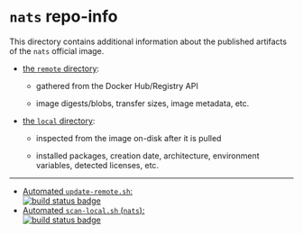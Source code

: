 # `nats` repo-info

This directory contains additional information about the published artifacts of the `nats` official image.

-	[the `remote` directory](remote/):

	-	gathered from the Docker Hub/Registry API

	-	image digests/blobs, transfer sizes, image metadata, etc.

-	[the `local` directory](local/):

	-	inspected from the image on-disk after it is pulled

	-	installed packages, creation date, architecture, environment variables, detected licenses, etc.

---

-	[Automated `update-remote.sh`:  
	![build status badge](https://doi-janky.infosiftr.net/job/repo-info/job/remote/badge/icon)](https://doi-janky.infosiftr.net/job/repo-info/job/remote/)
-	[Automated `scan-local.sh` (`nats`):  
	![build status badge](https://doi-janky.infosiftr.net/job/repo-info/job/local/job/nats/badge/icon)](https://doi-janky.infosiftr.net/job/repo-info/job/local/job/nats)
